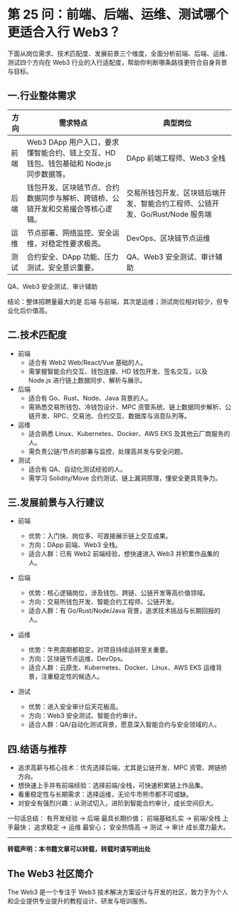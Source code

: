 # 第 25 问：前端、后端、运维、测试哪个更适合入行 Web3？

下面从岗位需求、技术匹配度、发展前景三个维度，全面分析前端、后端、运维、测试四个方向在 Web3 行业的入行适配度，帮助你判断哪条路径更符合自身背景与目标。

## 一.行业整体需求
| 方向   | 需求特点 | 典型岗位 |
|--------|---------|---------|
| 前端 | Web3 DApp 用户入口，要求懂智能合约、链上交互、HD 钱包、钱包基础和 Node.js 同步数据等。 | DApp 前端工程师、Web3 全栈 |
| 后端 | 钱包开发、区块链节点、合约数据同步与解析、跨链桥、公链开发和交易撮合等核心逻辑。 | 交易所钱包开发、区块链后端开发、智能合约工程师、公链开发、Go/Rust/Node 服务端 |
| 运维 | 节点部署、网络监控、安全运维，对稳定性要求极高。 | DevOps、区块链节点运维 |
| 测试 | 合约安全、DApp 功能、压力测试，安全意识重要。 | QA、Web3 安全测试、审计辅助 |

QA、Web3 安全测试、审计辅助

结论：整体招聘量最大的是 后端 与前端，其次是运维；测试岗位相对较少，但专业化后价值高。

## 二.技术匹配度
- 前端  
  - 适合有 Web2 Web/React/Vue 基础的人。  
  - 需掌握智能合约交互、钱包连接、HD 钱包开发、签名交互，以及 Node.js 进行链上数据同步、解析与展示。
- 后端  
  - 适合有 Go、Rust、Node、Java 背景的人。  
  - 需熟悉交易所钱包、冷钱包设计、MPC 资管系统、链上数据同步解析、公链开发、RPC、交易池、合约交互、数据库与消息队列等。
- 运维  
  - 适合熟悉 Linux、Kubernetes、Docker、AWS EKS 及其他云厂商服务的人。  
  - 需负责公链/节点的部署与监控，处理高并发与安全问题。
- 测试  
  - 适合有 QA、自动化测试经验的人。  
  - 需学习 Solidity/Move 合约测试、链上漏洞原理，懂安全更具竞争力。

## 三.发展前景与入行建议
- 前端  
  - 优势：入门快、岗位多、可直接展示链上交互成果。  
  - 方向：DApp 前端、Web3 全栈。  
  - 适合人群：已有 Web2 前端经验，想快速进入 Web3 并积累作品集的人。
    
- 后端  
  - 优势：核心逻辑岗位，涉及钱包、跨链、公链开发等高价值领域。  
  - 方向：交易所钱包开发、智能合约工程师、公链开发。  
  - 适合人群：有 Go/Rust/Node/Java 背景，追求技术挑战与长期回报的人。
    
- 运维  
  - 优势：牛熊周期都稳定，对项目持续运转至关重要。  
  - 方向：区块链节点运维、DevOps。  
  - 适合人群：云原生、Kubernetes、Docker、Linux、AWS EKS 运维背景，注重稳定性的候选人。
    
- 测试  
  - 优势：进入安全审计后天花板高。  
  - 方向：Web3 安全测试、智能合约审计。  
  - 适合人群：QA/自动化测试背景，愿意深入智能合约与安全领域的人。
    
## 四.结语与推荐
- 追求高薪与核心技术：优先选择后端，尤其是公链开发、MPC 资管、跨链桥方向。  
- 想快速上手并有前端经验：选择前端/全栈，可快速积累链上作品集。  
- 看重稳定性与长期需求：选择运维，无论牛市熊市都不可或缺。  
- 对安全有强烈兴趣：从测试切入，进阶到智能合约审计，成长空间巨大。
  
一句话总结：
有开发经验 → 后端 最具长期价值；
前端基础扎实 → 前端/全栈 上手最快；
追求稳定 → 运维 最安心；
安全热情高 → 测试 → 审计 成长潜力最大。

---

**转载声明：本书籍文章可以转载，转载时请写明出处**

## The Web3 社区简介
The Web3 是一个专注于 Web3 技术解决方案设计与开发的社区，致力于为个人和企业提供专业提升的教程设计、研发与培训服务。

